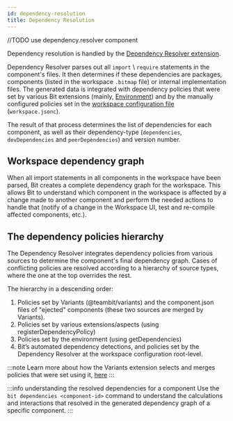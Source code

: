 ```yaml
---
id: dependency-resolution
title: Dependency Resolution
---
```


//TODO use dependency.resolver component


Dependency resolution is handled by the [Dependency Resolver extension](https://bit.dev/teambit/dependency-resolver/dependency-resolver).

Dependency Resolver parses out all `import` \ `require` statements in the component's files.
It then determines if these dependencies are packages, components (listed in the workspace `.bitmap` file) or internal implementation files.
The generated data is integrated with dependency policies that were set by various Bit extensions (mainly,
[Environment](/bit-environments/environments)) and by the manually configured policies set in the [workspace configuration file](/building-with-bit/workspace) (`workspace.jsonc`).

The result of that process determines the list of dependencies for each component, as well as their dependency-type (`dependencies`, `devDependencies` and `peerDependencies`) and version number.

## Workspace dependency graph

When all import statements in all components in the workspace have been parsed, Bit creates a complete dependency graph for the workspace.
This allows Bit to understand which component in the workspace is affected by a change made to another component and perform the needed actions to handle that (notify of a change in the Workspace UI, test and re-compile affected components, etc.).

## The dependency policies hierarchy

The Dependency Resolver integrates dependency policies from various sources to determine the component's final dependency graph.
Cases of conflicting policies are resolved according to a hierarchy of source types, where the one at the top overrides the rest.

The hierarchy in a descending order:

1. Policies set by Variants (@teambit/variants) and the component.json files of "ejected" components (these two sources are merged by Variants).
2. Policies set by various extensions/aspects (using registerDependencyPolicy)
3. Policies set by the environment (using getDependencies)
4. Bit’s automated dependency detections, and policies set by the Dependency Resolver at the workspace configuration root-level.

:::note
Learn more about how the Variants extension selects and merges policies that were set using it, [here](/building-with-bit/workspace)
:::

:::info understanding the resolved dependencies for a component
Use the `bit dependencies <component-id>` command to understand the calculations and interactions that resolved in the generated dependency graph of a specific component.
:::
